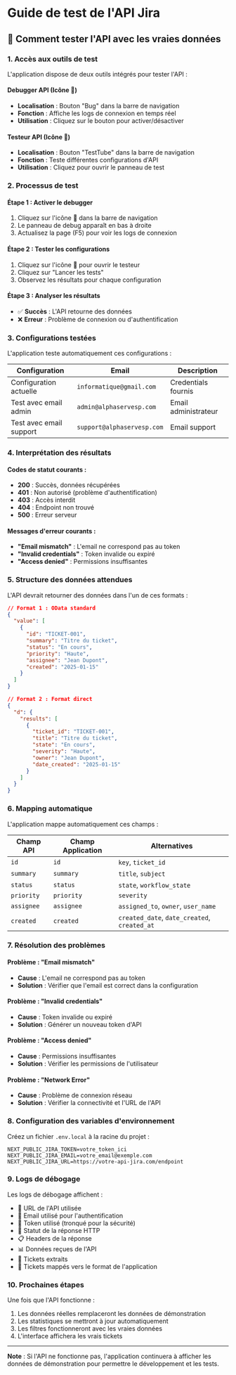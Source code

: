 # Guide de test de l'API Jira

## 🚀 Comment tester l'API avec les vraies données

### 1. **Accès aux outils de test**

L'application dispose de deux outils intégrés pour tester l'API :

#### **Debugger API** (Icône 🐛)
- **Localisation** : Bouton "Bug" dans la barre de navigation
- **Fonction** : Affiche les logs de connexion en temps réel
- **Utilisation** : Cliquez sur le bouton pour activer/désactiver

#### **Testeur API** (Icône 🧪)
- **Localisation** : Bouton "TestTube" dans la barre de navigation
- **Fonction** : Teste différentes configurations d'API
- **Utilisation** : Cliquez pour ouvrir le panneau de test

### 2. **Processus de test**

#### **Étape 1 : Activer le debugger**
1. Cliquez sur l'icône 🐛 dans la barre de navigation
2. Le panneau de debug apparaît en bas à droite
3. Actualisez la page (F5) pour voir les logs de connexion

#### **Étape 2 : Tester les configurations**
1. Cliquez sur l'icône 🧪 pour ouvrir le testeur
2. Cliquez sur "Lancer les tests"
3. Observez les résultats pour chaque configuration

#### **Étape 3 : Analyser les résultats**
- ✅ **Succès** : L'API retourne des données
- ❌ **Erreur** : Problème de connexion ou d'authentification

### 3. **Configurations testées**

L'application teste automatiquement ces configurations :

| Configuration | Email | Description |
|---------------|-------|-------------|
| Configuration actuelle | `informatique@gmail.com` | Credentials fournis |
| Test avec email admin | `admin@alphaservesp.com` | Email administrateur |
| Test avec email support | `support@alphaservesp.com` | Email support |

### 4. **Interprétation des résultats**

#### **Codes de statut courants :**
- **200** : Succès, données récupérées
- **401** : Non autorisé (problème d'authentification)
- **403** : Accès interdit
- **404** : Endpoint non trouvé
- **500** : Erreur serveur

#### **Messages d'erreur courants :**
- **"Email mismatch"** : L'email ne correspond pas au token
- **"Invalid credentials"** : Token invalide ou expiré
- **"Access denied"** : Permissions insuffisantes

### 5. **Structure des données attendues**

L'API devrait retourner des données dans l'un de ces formats :

```json
// Format 1 : OData standard
{
  "value": [
    {
      "id": "TICKET-001",
      "summary": "Titre du ticket",
      "status": "En cours",
      "priority": "Haute",
      "assignee": "Jean Dupont",
      "created": "2025-01-15"
    }
  ]
}

// Format 2 : Format direct
{
  "d": {
    "results": [
      {
        "ticket_id": "TICKET-001",
        "title": "Titre du ticket",
        "state": "En cours",
        "severity": "Haute",
        "owner": "Jean Dupont",
        "date_created": "2025-01-15"
      }
    ]
  }
}
```

### 6. **Mapping automatique**

L'application mappe automatiquement ces champs :

| Champ API | Champ Application | Alternatives |
|-----------|-------------------|--------------|
| `id` | `id` | `key`, `ticket_id` |
| `summary` | `summary` | `title`, `subject` |
| `status` | `status` | `state`, `workflow_state` |
| `priority` | `priority` | `severity` |
| `assignee` | `assignee` | `assigned_to`, `owner`, `user_name` |
| `created` | `created` | `created_date`, `date_created`, `created_at` |

### 7. **Résolution des problèmes**

#### **Problème : "Email mismatch"**
- **Cause** : L'email ne correspond pas au token
- **Solution** : Vérifier que l'email est correct dans la configuration

#### **Problème : "Invalid credentials"**
- **Cause** : Token invalide ou expiré
- **Solution** : Générer un nouveau token d'API

#### **Problème : "Access denied"**
- **Cause** : Permissions insuffisantes
- **Solution** : Vérifier les permissions de l'utilisateur

#### **Problème : "Network Error"**
- **Cause** : Problème de connexion réseau
- **Solution** : Vérifier la connectivité et l'URL de l'API

### 8. **Configuration des variables d'environnement**

Créez un fichier `.env.local` à la racine du projet :

```env
NEXT_PUBLIC_JIRA_TOKEN=votre_token_ici
NEXT_PUBLIC_JIRA_EMAIL=votre_email@exemple.com
NEXT_PUBLIC_JIRA_URL=https://votre-api-jira.com/endpoint
```

### 9. **Logs de débogage**

Les logs de débogage affichent :
- 🔗 URL de l'API utilisée
- 📧 Email utilisé pour l'authentification
- 🔑 Token utilisé (tronqué pour la sécurité)
- 📡 Statut de la réponse HTTP
- 📋 Headers de la réponse
- 📊 Données reçues de l'API
- 🎫 Tickets extraits
- 🔄 Tickets mappés vers le format de l'application

### 10. **Prochaines étapes**

Une fois que l'API fonctionne :
1. Les données réelles remplaceront les données de démonstration
2. Les statistiques se mettront à jour automatiquement
3. Les filtres fonctionneront avec les vraies données
4. L'interface affichera les vrais tickets

---

**Note** : Si l'API ne fonctionne pas, l'application continuera à afficher les données de démonstration pour permettre le développement et les tests.
